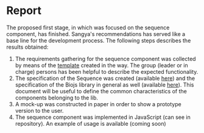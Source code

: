 # Report #

The proposed first stage, in which was focused on the sequence component, has finished. Sangya's recommendations has served like a base line for the development process. The following steps describes the results obtained:

  1. The requirements gathering for the sequence component was collected by means of the [template](https://docs.google.com/document/d/1LLyUK0jEc8KXAtlmUc7vX68wvR3k8AoSdkLVSKcK1M0/edit?hl=en_US) created in the way. The group (leader or in charge) persons has been helpful to describe the expected functionality.
  1. The specification of the Sequence was created (available [here](https://docs.google.com/document/d/1e4FVZaxnjKPjnbokyEEcL7zHF7q3B5t8M6GYwlSzX2c/edit?hl=en_US)) and the specification of the Biojs library in general as well (available [here](https://docs.google.com/document/d/1gG036Bvwl4i-KX5BTHddGzeE_5eospL-864BrnsAS_s/edit?hl=en_US)). This document will be useful to define the common characteristics of the components belonging to the lib.
  1. A mock-up was constructed in paper in order to show a prototype version to the user.
  1. The sequence component was implemented in JavaScript (can see in repository). An example of usage is available (coming soon)